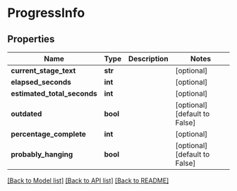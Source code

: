 # ProgressInfo

## Properties
Name | Type | Description | Notes
------------ | ------------- | ------------- | -------------
**current_stage_text** | **str** |  | [optional] 
**elapsed_seconds** | **int** |  | [optional] 
**estimated_total_seconds** | **int** |  | [optional] 
**outdated** | **bool** |  | [optional] [default to False]
**percentage_complete** | **int** |  | [optional] 
**probably_hanging** | **bool** |  | [optional] [default to False]

[[Back to Model list]](../README.md#documentation-for-models) [[Back to API list]](../README.md#documentation-for-api-endpoints) [[Back to README]](../README.md)


